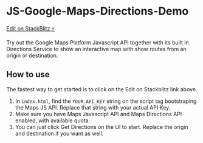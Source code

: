 # JS-Google-Maps-Directions-Demo

[Edit on StackBlitz ⚡️](https://stackblitz.com/edit/js-bcmmng)

Try out the Google Maps Platform Javascript API together with its built in Directions Service to show an interactive map with show routes from an origin or destination.

## How to use

The fastest way to get started is to click on the Edit on Stackblitz link above.

1. In `index.html`, find the `YOUR_API_KEY` string on the script tag bootstraping the Maps JS API. Replace that string with your actual API Key.
2. Make sure you have Maps Javascript API and Maps Directions API enabled, with available quota.
3. You can just click Get Directions on the UI to start. Replace the origin and destination if you want as well.
